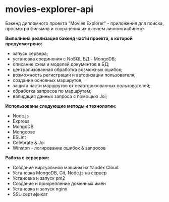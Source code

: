 # movies-explorer-api
Бэкенд дипломного проекта "Movies Explorer" - приложения для поиска, просмотра фильмов и сохранения их в своем личном кабинете

**Выполнена реализация бэкенд части проекта, в которой предусмотрено:**
* запуск сервера;
* установка соединения с NoSQL БД - MongoDB;
* описание схем и моделей документов в БД;
* централизованная обработка возможных ошибок;
* возможность регистрации и авторизации пользователя;
* создание основных маршрутов;
* защита части маршрутов от неавторизованных пользователей;
* обработка запросов по маршрутам;
* валидация данных запроса с помощью Joi;

**Использованы следующие методы и технологии:**
- Node.js
- Express
- MongoDB
- Mongoose
- ESLint
- Celebrate & Joi
- Winston - логирование ошибок & запросов

**Работа с сервером:**
- Создание виртуальной машины на Yandex Cloud
- Установка MongoDB, Git, Node.js на сервер
- Установка и запуск pm2
- Создание и прикрепление доменных имён
- Установка и запуск nginx
- SSL-сертификат
